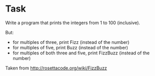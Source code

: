 Task
====

Write a program that prints the integers from 1 to 100 (inclusive).

But:

* for multiples of three, print Fizz     (instead of the number)
* for multiples of five, print Buzz     (instead of the number)
* for multiples of both three and five,   print FizzBuzz (instead of the number) 


Taken from http://rosettacode.org/wiki/FizzBuzz

